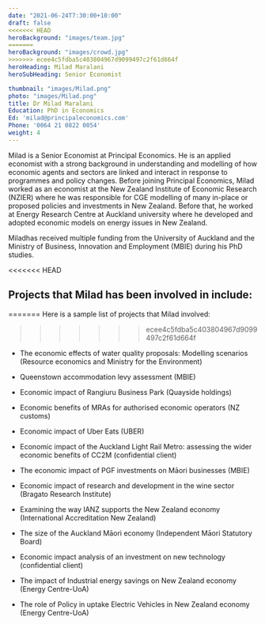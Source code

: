```yaml
---
date: "2021-06-24T7:30:00+10:00"
draft: false
<<<<<<< HEAD
heroBackground: "images/team.jpg"
=======
heroBackground: "images/crowd.jpg"
>>>>>>> ecee4c5fdba5c403804967d9099497c2f61d664f
heroHeading: Milad Maralani
heroSubHeading: Senior Economist

thumbnail: "images/Milad.png"
photo: "images/Milad.png"
title: Dr Milad Maralani
Education: PhD in Economics
Ed: 'milad@principaleconomics.com'
Phone: '0064 21 0822 0054'
weight: 4
---
```

Milad is a Senior Economist at Principal Economics. He is an applied economist with a strong background in understanding and modelling of how economic agents and sectors are linked and interact in response to programmes and policy changes. Before joining Principal Economics, Milad worked as an economist at the New Zealand Institute of Economic Research (NZIER) where he was responsible for CGE modelling of many in-place or proposed policies and investments in New Zealand. Before that, he worked at Energy Research Centre at Auckland university where he developed and adopted economic models on energy issues in New Zealand.

Miladhas received multiple funding from the University of Auckland and the Ministry of Business, Innovation and Employment (MBIE) during his PhD studies.


<<<<<<< HEAD
## Projects that Milad has been involved in include:
=======
Here is a sample list of projects that Milad involved:
>>>>>>> ecee4c5fdba5c403804967d9099497c2f61d664f


- The economic effects of water quality proposals: Modelling scenarios (Resource economics and Ministry for the Environment)
	
- Queenstown accommodation levy assessment (MBIE)
	
- Economic impact of Rangiuru Business Park (Quayside holdings) 
	
- Economic benefits of MRAs for authorised economic operators (NZ customs) 
	
- Economic impact of Uber Eats (UBER) 
	
- Economic impact of the Auckland Light Rail Metro: assessing the wider economic benefits of CC2M (confidential client) 
	
- The economic impact of PGF investments on Māori businesses (MBIE) 
	
- Economic impact of research and development in the wine sector (Bragato Research Institute) 
	
- Examining the way IANZ supports the New Zealand economy (International Accreditation New Zealand) 
	
- The size of the Auckland Māori economy (Independent Māori Statutory Board) 
	
- Economic impact analysis of an investment on new technology (confidential client)
	
- The impact of Industrial energy savings on New Zealand economy (Energy Centre-UoA)
	
- The role of Policy in uptake Electric Vehicles in New Zealand economy (Energy Centre-UoA)